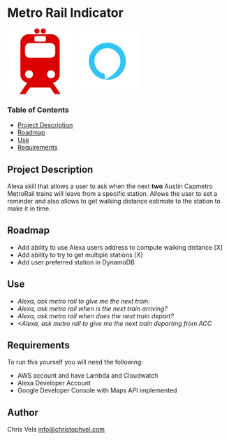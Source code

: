 # Metro Rail Indicator
![icon](icon.png?raw=true) ![alexaicon](alexa.png?raw=true)
### Table of Contents

- [Project Description](#project-description)
- [Roadmap](#roadmap)
- [Use](#use)
- [Requirements](#requirements)

## Project Description
Alexa skill that allows a user to ask when the next <b>two</b> Austin Capmetro MetroRail trains will leave from a specific station.
Allows the user to set a reminder and also allows to get walking distance estimate to the station to make it in time.

## Roadmap
* Add ability to use Alexa users address to compute walking distance [X]
* Add ability to try to get multiple stations [X]
* Add user preferred station in DynamoDB

## Use

* <i>Alexa, ask metro rail to give me the next train.</i>
* <i>Alexa, ask metro rail when is the next train arriving?</i>
* <i>Alexa, ask metro rail when does the next train depart?</i>
* <i><Alexa, ask metro rail to give me the next train departing from ACC</i>
  
## Requirements

To run this yourself you will need the following:
* AWS account and have Lambda and Cloudwatch
* Alexa Developer Account
* Google Developer Console with Maps API implemented 

## Author
Chris Vela
info@christophvel.com
